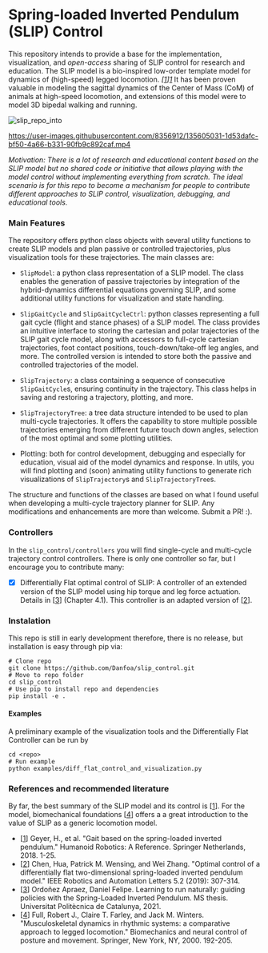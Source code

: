 # Spring-loaded Inverted Pendulum (SLIP) Control

This repository intends to provide a base for the implementation, visualization, and *open-access* sharing of
SLIP control for research and education. The SLIP model is a bio-inspired low-order template model for dynamics of
(high-speed) legged locomotion.  <cite>[[1]][1]</cite> It has been proven valuable in modeling the sagittal dynamics of the Center of Mass (CoM)
of animals at high-speed locomotion, and extensions of this model were to model 3D bipedal walking and running.

![slip_repo_into](https://user-images.githubusercontent.com/8356912/135597417-ea86cddf-d9bd-4dc6-8f34-6a32abb94521.png)

https://user-images.githubusercontent.com/8356912/135605031-1d53dafc-bf50-4a66-b331-90fb9c892caf.mp4

*Motivation: There is a lot of research and educational content based on the SLIP model but no shared code or initiative
that allows playing with the model control without implementing everything from scratch. The ideal scenario is for this repo to become a mechanism for people to contribute different approaches to SLIP control, visualization, debugging,
and educational tools.*

### Main Features
The repository offers python class objects with several utility functions to create SLIP models and plan passive or controlled trajectories, plus visualization tools for these trajectories. The main classes are:

- `SlipModel`: a python class representation of a SLIP model. The class enables the generation of passive
  trajectories by integration of the hybrid-dynamics differential equations governing SLIP, and some additional utility
  functions for visualization and state handling.

- `SlipGaitCycle` and `SlipGaitCycleCtrl`: python classes representing a full gait cycle (flight and stance phases) of
  a SLIP model. The class provides an intuitive interface to storing the cartesian and polar trajectories of the SLIP
  gait cycle model, along with accessors to full-cycle cartesian trajectories, foot contact positions, touch-down/take-off leg angles, and more. The controlled version is intended to store both the passive and controlled trajectories of the model.
- `SlipTrajectory`: a class containing a sequence of consecutive `SlipGaitCycle`s, ensuring continuity in the trajectory. This class helps in saving and restoring a trajectory, plotting, and more.

- `SlipTrajectoryTree`: a tree data structure intended to be used to plan multi-cycle trajectories.
  It offers the capability to store multiple possible trajectories emerging from different future touch down angles,
  selection of the most optimal and some plotting utilities.

- Plotting: both for control development, debugging and especially for education, visual aid of the model dynamics and response. In utils, you will find plotting and (soon) animating utility functions to generate rich visualizations of
  `SlipTrajectory`s and `SlipTrajectoryTree`s.

The structure and functions of the classes are based on what I found useful when developing a multi-cycle
trajectory planner for SLIP. Any modifications and enhancements are more than welcome. Submit a PR! :).

### Controllers

In the `slip_control/controllers` you will find single-cycle and multi-cycle trajectory control controllers. There
is only one controller so far, but I encourage you to contribute many:

- [x] Differentially Flat optimal control of SLIP: A controller of an extended version of the SLIP model using hip torque and leg force actuation. Details in [[3]] (Chapter 4.1). This controller is an adapted version of [[2]].

### Instalation

This repo is still in early development therefore, there is no release, but installation is easy through pip via:

```buildoutcfg
# Clone repo 
git clone https://github.com/Danfoa/slip_control.git
# Move to repo folder 
cd slip_control 
# Use pip to install repo and dependencies
pip install -e .
```

#### Examples

A preliminary example of the visualization tools and the Differentially Flat Controller can be run by 

```buildoutcfg
cd <repo>
# Run example
python examples/diff_flat_control_and_visualization.py 
```


### References and recommended literature

By far, the best summary of the SLIP model and its control is [[1]]. For the model, biomechanical foundations [[4]] offers a
a great introduction to the value of SLIP as a generic locomotion model.

- [[1]] Geyer, H., et al. "Gait based on the spring-loaded inverted pendulum." Humanoid Robotics: A Reference. Springer Netherlands, 2018. 1-25.
- [[2]] Chen, Hua, Patrick M. Wensing, and Wei Zhang. "Optimal control of a differentially flat two-dimensional spring-loaded inverted pendulum model." IEEE Robotics and Automation Letters 5.2 (2019): 307-314.
- [[3]] Ordoñez Apraez, Daniel Felipe. Learning to run naturally: guiding policies with the Spring-Loaded Inverted Pendulum. MS thesis. Universitat Politècnica de Catalunya, 2021.
- [[4]] Full, Robert J., Claire T. Farley, and Jack M. Winters. "Musculoskeletal dynamics in rhythmic systems: a comparative approach to legged locomotion." Biomechanics and neural control of posture and movement. Springer, New York, NY, 2000. 192-205.


[1]: https://link.springer.com/referenceworkentry/10.1007%2F978-94-007-7194-9_43-1#:~:text=The%20spring%2Dloaded%20inverted%20pendulum%20(SLIP)%20describes%20gait%20with,control%20of%20compliant%20legged%20locomotion. "Hello"
[2]: https://ieeexplore.ieee.org/abstract/document/8917684?casa_token=u34S9aFjkVAAAAAA:JqTD1t2tg4w_Xojfzc18fPggjZGO3mztxcMUzrY-pzuCeqwhvxjL5Dz7lHbFgkgOwUVzu6YZsEE
[3]: https://upcommons.upc.edu/handle/2117/348196
[4]: https://link.springer.com/chapter/10.1007/978-1-4612-2104-3_13
